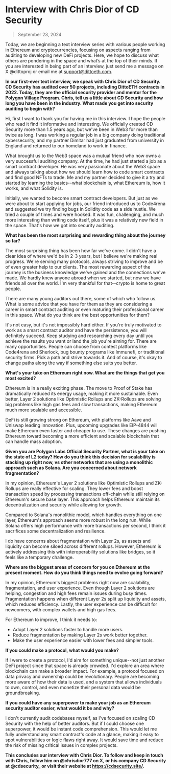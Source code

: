 

# Interview with Chris Dior of CD Security



> September 23, 2024

Today, we are beginning a text interview series with various people working in Ethereum and cryptocurrencies, focusing on aspects ranging from auditing to developing new DeFi projects. Here, we hope to discuss what others are pondering in the space and what’s at the top of their minds. If you are interested in being part of an interview, just send me a message on X @dittoproj or email me at support@dittoeth.com.

**In our first-ever text interview, we speak with Chris Dior of CD Security. CD Security has audited over 50 projects, including DittoETH contracts in 2022. Today, they are the official security provider and mentor for the Polygon Village Program. Chris, tell us a little about CD Security and how long you have been in the industry. What made you get into security auditing to begin with?**

Hi, first I want to thank you for having me in this interview. I hope the people who read it find it informative and interesting. We officially created CD Security more than 1.5 years ago, but we've been in Web3 for more than twice as long. I was working a regular job in a big company doing traditional cybersecurity, and my partner Dimitar had just graduated from university in England and returned to our homeland to work in finance.

What brought us to the Web3 space was a mutual friend who now owns a very successful auditing company. At the time, he had just started a job as a smart contract developer. He was very passionate about the Web3 space and always talking about how we should learn how to code smart contracts and find good NFTs to trade. Me and my partner decided to give it a try and started by learning the basics--what blockchain is, what Ethereum is, how it works, and what Solidity is.

Initially, we wanted to become smart contract developers. But just as we were about to start applying for jobs, our friend introduced us to Code4rena and suggested we try finding bugs in Solidity code as a side hustle. We tried a couple of times and were hooked. It was fun, challenging, and much more interesting than writing code itself, plus it was a relatively new field in the space. That's how we got into security auditing.

**What has been the most surprising and rewarding thing about the journey so far?**

The most surprising thing has been how far we've come. I didn't have a clear idea of where we'd be in 2-3 years, but I believe we're making real progress. We're serving many protocols, always striving to improve and be of even greater help to our clients.
The most rewarding aspect of the journey is the business knowledge we've gained and the connections we've made. We hardly knew anyone abroad when we started, but now we have friends all over the world. I'm very thankful for that--crypto is home to great people.

There are many young auditors out there, some of which who follow us. What is some advice that you have for them as they are considering a career in smart contract auditing or even maturing their professional career in this space. What do you think are the best opportunities for them?

It's not easy, but it's not impossibly hard either. If you're truly motivated to work as a smart contract auditor and have the persistence, you will definitely succeed. Keep studying and researching every day until you achieve the results you want or land the job you're aiming for.
There are many opportunities. People can choose from contest platforms like Code4rena and Sherlock, bug bounty programs like Immunefi, or traditional security firms. Pick a path and strive towards it. And of course, it's okay to change paths along the way if something else suits you better.

**What's your take on Ethereum right now. What are the things that get you most excited?**

Ethereum is in a really exciting phase. The move to Proof of Stake has dramatically reduced its energy usage, making it more sustainable. Even better, Layer 2 solutions like Optimistic Rollups and ZK-Rollups are solving big problems like high gas fees and slow transactions, making Ethereum much more scalable and accessible.

DeFi is still growing strong on Ethereum, with platforms like Aave and Uniswap leading innovation. Plus, upcoming upgrades like EIP-4844 will make Ethereum even faster and cheaper to use. These changes are pushing Ethereum toward becoming a more efficient and scalable blockchain that can handle mass adoption.

**Given you are Polygon Labs Official Security Partner, what is your take on the state of L2 today? How do you think this decision for scalability is stacking up right now, vs other networks that are using a monolithic approach such as Solana. Are you concerned about network fragmentation?**

In my opinion, Ethereum's Layer 2 solutions like Optimistic Rollups and ZK-Rollups are really effective for scaling. They lower fees and boost transaction speed by processing transactions off-chain while still relying on Ethereum's secure base layer. This approach helps Ethereum maintain its decentralization and security while allowing for growth.

Compared to Solana's monolithic model, which handles everything on one layer, Ethereum's approach seems more robust in the long run. While Solana offers high performance with more transactions per second, I think it sacrifices some decentralization and resilience.

I do have concerns about fragmentation with Layer 2s, as assets and liquidity can become siloed across different rollups. However, Ethereum is actively addressing this with interoperability solutions like bridges, so it feels like a temporary challenge.

**Where are the biggest areas of concern for you on Ethereum at the present moment. How do you think things need to evolve going forward?**

In my opinion, Ethereum's biggest problems right now are scalability, fragmentation, and user experience. Even though Layer 2 solutions are helping, congestion and high fees remain issues during busy times. Fragmentation happens when different Layer 2s split up liquidity and assets, which reduces efficiency. Lastly, the user experience can be difficult for newcomers, with complex wallets and high gas fees.

For Ethereum to improve, I think it needs to:

- Adopt Layer 2 solutions faster to handle more users.
- Reduce fragmentation by making Layer 2s work better together.
- Make the user experience easier with lower fees and simpler tools.

**If you could make a protocol, what would you make?**

If I were to create a protocol, I'd aim for something unique--not just another DeFi project since that space is already crowded. I'd explore an area where blockchain can make a broader impact. For example, a protocol focused on data privacy and ownership could be revolutionary. People are becoming more aware of how their data is used, and a system that allows individuals to own, control, and even monetize their personal data would be groundbreaking.

**If you could have any superpower to make your job as an Ethereum security auditor easier, what would it be and why?**

I don't currently audit codebases myself, as I've focused on scaling CD Security with the help of better auditors. But if I could choose one superpower, it would be instant code comprehension. This would let me fully understand any smart contract's code at a glance, making it easy to spot vulnerabilities or logic flaws right away. It would save time and reduce the risk of missing critical issues in complex projects.

**This concludes our interview with Chris Dior. To follow and keep in touch with Chris, follow him on @chrisdior777 on X, or his company CD Security at @cdsecurity_ or visit their website at https://cdsecurity.site/.**
